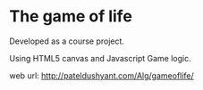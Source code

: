 # The game of life 
Developed as a course project.

Using HTML5 canvas and Javascript Game logic.

web url: http://pateldushyant.com/Alg/gameoflife/
